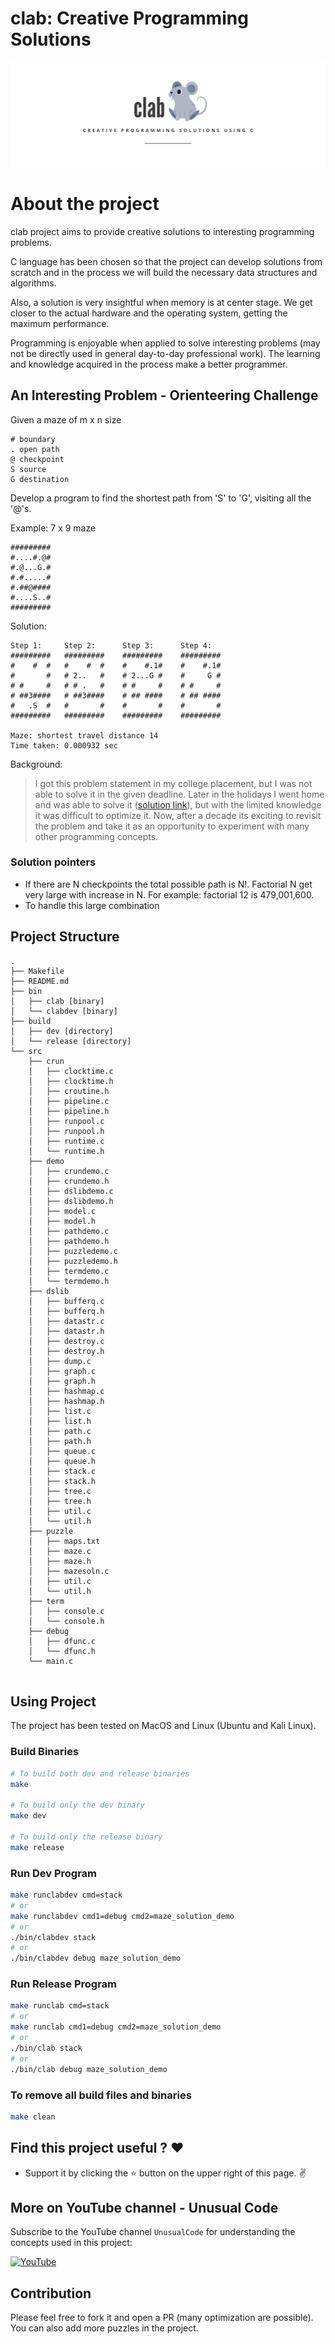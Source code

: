 # clab: Creative Programming Solutions
![Banner](.extra/docs/clab-banner.png)

# About the project
clab project aims to provide creative solutions to interesting programming problems. 

C language has been chosen so that the project can develop solutions from scratch and in the process we will build the necessary data structures and algorithms. 

Also, a solution is very insightful when memory is at center stage. We get closer to the actual hardware and the operating system, getting the maximum performance.

Programming is enjoyable when applied to solve interesting problems (may not be directly used in general day-to-day professional work). The learning and knowledge acquired in the process make a better programmer.

## An Interesting Problem - Orienteering Challenge
Given a maze of m x n size
```
# boundary
. open path
@ checkpoint
S source
G destination
```

Develop a program to find the shortest path from 'S' to 'G', visiting all the '@'s.

Example: 7 x 9 maze
```
#########
#....#.@#
#.@...G.#
#.#.....#
#.##@####
#....S..#
#########
```

Solution:
```
Step 1:     Step 2:      Step 3:      Step 4:
#########   #########    #########    #########
#    #  #   #    #  #    #    #.1#    #    #.1#
#       #   # 2..   #    # 2...G #    #     G #
# #     #   # # .   #    # #     #    # #     #
# ##3####   # ##3####    # ## ####    # ## ####
#   .S  #   #       #    #       #    #       #
#########   #########    #########    #########

Maze: shortest travel distance 14
Time taken: 0.000932 sec
```

Background:
> I got this problem statement in my college placement, but I was not able to solve it in the given deadline. Later in the holidays I went home and was able to solve it ([solution link](https://github.com/janishar/orienteering-problem)), but with the limited knowledge it was difficult to optimize it. Now, after a decade its exciting to revisit the problem and take it as an opportunity to experiment with many other programming concepts.

### Solution pointers
- If there are N checkpoints the total possible path is N!. Factorial N get very large with increase in N. For example: 
factorial 12 is 479,001,600. 
- To handle this large combination 

## Project Structure
```
.
├── Makefile
├── README.md
├── bin
│   ├── clab [binary]
│   └── clabdev [binary]
├── build
│   ├── dev [directory]
│   └── release [directory]
└── src
    ├── crun
    │   ├── clocktime.c
    │   ├── clocktime.h
    │   ├── croutine.h
    │   ├── pipeline.c
    │   ├── pipeline.h
    │   ├── runpool.c
    │   ├── runpool.h
    │   ├── runtime.c
    │   └── runtime.h
    ├── demo
    │   ├── crundemo.c
    │   ├── crundemo.h
    │   ├── dslibdemo.c
    │   ├── dslibdemo.h
    │   ├── model.c
    │   ├── model.h
    │   ├── pathdemo.c
    │   ├── pathdemo.h
    │   ├── puzzledemo.c
    │   ├── puzzledemo.h
    │   ├── termdemo.c
    │   └── termdemo.h
    ├── dslib
    │   ├── bufferq.c
    │   ├── bufferq.h
    │   ├── datastr.c
    │   ├── datastr.h
    │   ├── destroy.c
    │   ├── destroy.h
    │   ├── dump.c
    │   ├── graph.c
    │   ├── graph.h
    │   ├── hashmap.c
    │   ├── hashmap.h
    │   ├── list.c
    │   ├── list.h
    │   ├── path.c
    │   ├── path.h
    │   ├── queue.c
    │   ├── queue.h
    │   ├── stack.c
    │   ├── stack.h
    │   ├── tree.c
    │   ├── tree.h
    │   ├── util.c
    │   └── util.h
  	├── puzzle
    │   ├── maps.txt
    │   ├── maze.c
    │   ├── maze.h
    │   ├── mazesoln.c
    │   ├── util.c
    │   └── util.h
    ├── term
    │   ├── console.c
    │   └── console.h
    ├── debug
    │   ├── dfunc.c
    │   └── dfunc.h
    └── main.c
    
```

## Using Project
The project has been tested on MacOS and Linux (Ubuntu and Kali Linux).

### Build Binaries
```bash
# To build both dev and release binaries
make

# To build only the dev binary
make dev

# To build only the release binary
make release

```

### Run Dev Program
```bash
make runclabdev cmd=stack
# or 
make runclabdev cmd1=debug cmd2=maze_solution_demo
# or
./bin/clabdev stack
# or
./bin/clabdev debug maze_solution_demo
```

### Run Release Program
```bash
make runclab cmd=stack
# or 
make runclab cmd1=debug cmd2=maze_solution_demo
# or
./bin/clab stack
# or
./bin/clab debug maze_solution_demo
```
### To remove all build files and binaries
```bash
make clean
```

## Find this project useful ? :heart:
* Support it by clicking the :star: button on the upper right of this page. :v:

## More on YouTube channel - Unusual Code
Subscribe to the YouTube channel `UnusualCode` for understanding the concepts used in this project:

[![YouTube](https://img.shields.io/badge/YouTube-Subscribe-red?style=for-the-badge&logo=youtube&logoColor=white)](https://www.youtube.com/@unusualcode)

## Contribution
Please feel free to fork it and open a PR (many optimization are possible). You can also add more puzzles in the project.